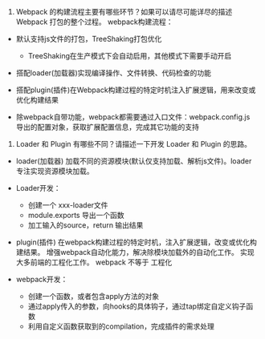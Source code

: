 
1. Webpack 的构建流程主要有哪些环节？如果可以请尽可能详尽的描述 Webpack 打包的整个过程。
webpack构建流程：
- 默认支持js文件的打包，TreeShaking打包优化
  - TreeShaking在生产模式下会自动启用，其他模式下需要手动开启
- 搭配loader(加载器)实现编译操作、文件转换、代码检查的功能

- 搭配plugin(插件)在Webpack构建过程的特定时机注入扩展逻辑，用来改变或优化构建结果
- 除webpack自带功能，webpack都需要通过入口文件：webpack.config.js 导出的配置对象，获取扩展配置信息，完成其它功能的支持


1. Loader 和 Plugin 有哪些不同？请描述一下开发 Loader 和 Plugin 的思路。
- loader(加载器)
加载不同的资源模块(默认仅支持加载、解析js文件)。loader专注实现资源模块加载。

- Loader开发：
  - 创建一个 xxx-loader文件
  - module.exports 导出一个函数 
  - 加工输入的source，return 输出结果

- plugin(插件)
在webpack构建过程的特定时机，注入扩展逻辑，改变或优化构建结果。 
增强webpack自动化能力，解决除模块加载外的自动化工作。
实现大多前端的工程化工作。
webpack 不等于 工程化

- webpack开发：
  - 创建一个函数，或者包含apply方法的对象
  - 通过apply传入的参数，向hooks的具体钩子，通过tap绑定自定义钩子函数
  - 利用自定义函数获取到的compilation，完成插件的需求处理
